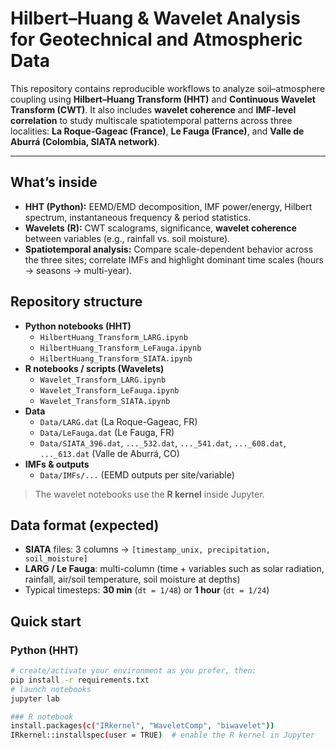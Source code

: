# Hilbert–Huang & Wavelet Analysis for Geotechnical and Atmospheric Data

This repository contains reproducible workflows to analyze soil–atmosphere coupling using **Hilbert–Huang Transform (HHT)** and **Continuous Wavelet Transform (CWT)**. It also includes **wavelet coherence** and **IMF-level correlation** to study multiscale spatiotemporal patterns across three localities: **La Roque-Gageac (France)**, **Le Fauga (France)**, and **Valle de Aburrá (Colombia, SIATA network)**.

---

## What’s inside
- **HHT (Python):** EEMD/EMD decomposition, IMF power/energy, Hilbert spectrum, instantaneous frequency & period statistics.
- **Wavelets (R):** CWT scalograms, significance, **wavelet coherence** between variables (e.g., rainfall vs. soil moisture).
- **Spatiotemporal analysis:** Compare scale-dependent behavior across the three sites; correlate IMFs and highlight dominant time scales (hours → seasons → multi-year).

## Repository structure
- **Python notebooks (HHT)**
  - `HilbertHuang_Transform_LARG.ipynb`
  - `HilbertHuang_Transform_LeFauga.ipynb`
  - `HilbertHuang_Transform_SIATA.ipynb`
- **R notebooks / scripts (Wavelets)**
  - `Wavelet_Transform_LARG.ipynb`
  - `Wavelet_Transform_LeFauga.ipynb`
  - `Wavelet_Transform_SIATA.ipynb`
- **Data**
  - `Data/LARG.dat` (La Roque-Gageac, FR)
  - `Data/LeFauga.dat` (Le Fauga, FR)
  - `Data/SIATA_396.dat`, `..._532.dat`, `..._541.dat`, `..._608.dat`, `..._613.dat` (Valle de Aburrá, CO)
- **IMFs & outputs**
  - `Data/IMFs/...` (EEMD outputs per site/variable)

> The wavelet notebooks use the **R kernel** inside Jupyter.

## Data format (expected)
- **SIATA** files: 3 columns → `[timestamp_unix, precipitation, soil_moisture]`
- **LARG / Le Fauga**: multi-column (time + variables such as solar radiation, rainfall, air/soil temperature, soil moisture at depths)
- Typical timesteps: **30 min** (`dt = 1/48`) or **1 hour** (`dt = 1/24`)

## Quick start

### Python (HHT)
```bash
# create/activate your environment as you prefer, then:
pip install -r requirements.txt
# launch notebooks
jupyter lab

### R notebook
install.packages(c("IRkernel", "WaveletComp", "biwavelet"))
IRkernel::installspec(user = TRUE)  # enable the R kernel in Jupyter


